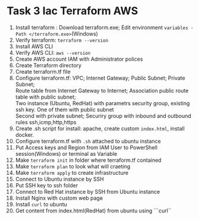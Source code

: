 # Task 3 Iac Terraform AWS
1. Install terraform : Download terraform.exe; Edit environment ```variables -Path </terraform.exe>```(Windows)
2. Verify terraform: ```terraform --version```
3. Install AWS CLI
4. Verify AWS CLI: ```aws --version```
5. Create AWS account IAM with Administrator polices
6. Create Terraform directory 
7. Create terraform.tf file
8. Configure terraform.tf: VPC; Internet Gateway; Public Subnet; Private Subnet; <br /> 
Route table from Internet Gateway to Internet; Association public route table with public subnet; <br /> 
Two instance (Ubuntu, RedHat) with parametrs security group, existing ssh key. One of them with public subnet  <br /> 
Second with private subnet; Securiry group with inbound and outbound rules ssh,icmp,http,https
9. Create .sh script for install: apache, create custom ```index.html```, install docker.
10. Configure terraform.tf with ```.sh``` attached to ubuntu instance
11. Put Access keys and Region from IAM User to PowerShell session(Windows) or terminal as Variable
12. Make ```terraform init``` in folder where terraform.tf contained
13. Make ```terraform plan``` to look what will craeting
14. Make ```terraform apply``` to create infrastructure
15. Connect to Ubuntu instance by SSH
16. Put SSH key to ssh folder
17. Connect to Red Hat instance by SSH from Ubuntu instance
18. Install Nginx with custom web page
19. Install ``curl`` to ubuntu 
20. Get content from index.html(RedHat) from ubuntu using ```curl`` 